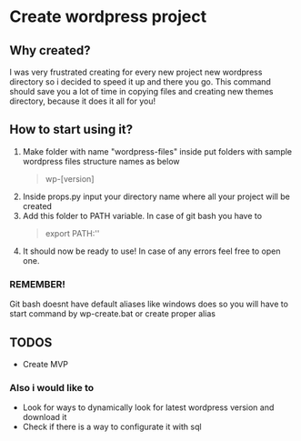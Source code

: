 # Create wordpress project

## Why created?

  I was very frustrated creating for every new project new wordpress directory so i decided to speed it up and there you go. This command should save you a lot of time in copying files and creating new themes directory, because it does it all for you!

## How to start using it?

  1. Make folder with name "wordpress-files" inside put folders with sample wordpress files structure names as below
      > wp-[version]
  1. Inside props.py input your directory name where all your project will be created
  1. Add this folder to PATH variable. In case of git bash you have to
      > export PATH:'<path-to-this-folder>'
  1. It should now be ready to use! In case of any errors feel free to open one.

  ### REMEMBER!
  Git bash doesnt have default aliases like windows does so you will have to start command by wp-create.bat or create proper alias

## TODOS

  * Create MVP

  ### Also i would like to

  * Look for ways to dynamically look for latest wordpress version and download it
  * Check if there is a way to configurate it with sql